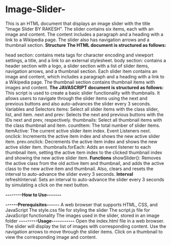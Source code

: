 # Image-Slider-
This is an HTML document that displays an image slider with the title "Image Slider BY RAKESH". The slider contains six items, each with an image and content. The content includes a paragraph and a heading with a link to a Wikipedia page. The slider also has navigation arrows and a thumbnail section.
**Structure**
**The HTML document is structured as follows:**

head section: contains meta tags for character encoding and viewport settings, a title, and a link to an external stylesheet.
body section: contains a header section with a logo, a slider section with a list of slider items, navigation arrows, and a thumbnail section.
Each slider item contains an image and content, which includes a paragraph and a heading with a link to a Wikipedia page.
The thumbnail section contains thumbnail items with images and content.
**The JAVASCRIPT document is structured as follows:**
This script is used to create a basic slider functionality with thumbnails. It allows users to navigate through the slider items using the next and previous buttons and also auto-advances the slider every 3 seconds.
Variables and Selectors
items: Select all slider items with the class slider, list, and item.
next and prev: Selects the next and previous buttons with the IDs next and prev, respectively.
thumbnails: Select all thumbnail items with the class thumbnail and item.
countItem: The total number of slider items.
itemActive: The current active slider item index.
Event Listeners
next. onclick: Increments the active item index and shows the new active slider item.
prev.onclick: Decrements the active item index and shows the new active slider item.
thumbnails.forEach: Adds an event listener to each thumbnail item, setting the active item index to the clicked thumbnail index and showing the new active slider item.
**Functions**
showSlider(): Removes the active class from the old active item and thumbnail, and adds the active class to the new active item and thumbnail. Also, clears and resets the interval to auto-advance the slider every 3 seconds.
**Interval**
refreshInterval: Sets an interval to auto-advance the slider every 3 seconds by simulating a click on the next button.

**--------How to Use-------**

**------Prerequisites------**
A web browser that supports HTML, CSS, and JavaScript
The style.css file for styling the slider
The script.js file for JavaScript functionality
The images used in the slider, stored in an image folder
**---------Usage-----------**
Open the index.html file in a web browser.
The slider will display the list of images with corresponding content.
Use the navigation arrows to move through the slider items.
Click on a thumbnail to view the corresponding image and content.

